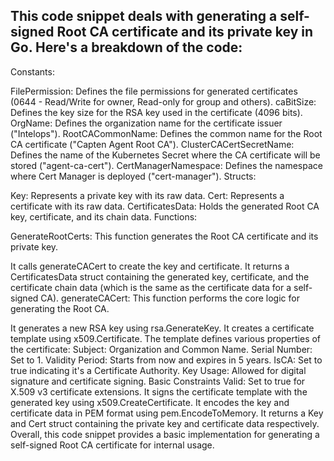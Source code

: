 ## This code snippet deals with generating a self-signed Root CA certificate and its private key in Go. Here's a breakdown of the code:

Constants:

FilePermission: Defines the file permissions for generated certificates (0644 - Read/Write for owner, Read-only for group and others).
caBitSize: Defines the key size for the RSA key used in the certificate (4096 bits).
OrgName: Defines the organization name for the certificate issuer ("Intelops").
RootCACommonName: Defines the common name for the Root CA certificate ("Capten Agent Root CA").
ClusterCACertSecretName: Defines the name of the Kubernetes Secret where the CA certificate will be stored ("agent-ca-cert").
CertManagerNamespace: Defines the namespace where Cert Manager is deployed ("cert-manager").
Structs:

Key: Represents a private key with its raw data.
Cert: Represents a certificate with its raw data.
CertificatesData: Holds the generated Root CA key, certificate, and its chain data.
Functions:

GenerateRootCerts: This function generates the Root CA certificate and its private key.

It calls generateCACert to create the key and certificate.
It returns a CertificatesData struct containing the generated key, certificate, and the certificate chain data (which is the same as the certificate data for a self-signed CA).
generateCACert: This function performs the core logic for generating the Root CA.

It generates a new RSA key using rsa.GenerateKey.
It creates a certificate template using x509.Certificate. The template defines various properties of the certificate:
Subject: Organization and Common Name.
Serial Number: Set to 1.
Validity Period: Starts from now and expires in 5 years.
IsCA: Set to true indicating it's a Certificate Authority.
Key Usage: Allowed for digital signature and certificate signing.
Basic Constraints Valid: Set to true for X.509 v3 certificate extensions.
It signs the certificate template with the generated key using x509.CreateCertificate.
It encodes the key and certificate data in PEM format using pem.EncodeToMemory.
It returns a Key and Cert struct containing the private key and certificate data respectively.
Overall, this code snippet provides a basic implementation for generating a self-signed Root CA certificate for internal usage.